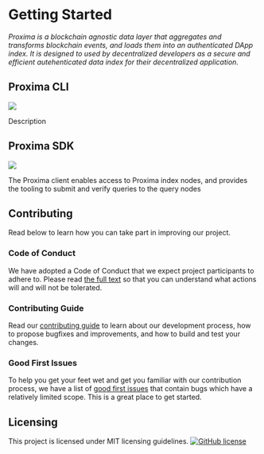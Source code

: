 # Getting Started

*Proxima is a blockchain agnostic data layer that aggregates and transforms blockchain events, and loads them into an authenticated DApp index. It is designed to used by decentralized developers as a secure and efficient autehenticated data index for their decentralized application.*

## Proxima CLI
[![](https://img.shields.io/badge/Visit%20Repo-Proxima%20CLI-brightgreen)](https://github.com/proxima-one/proxima-cli) 

Description

## Proxima SDK
[![](https://img.shields.io/badge/Visit%20Repo-Proxima%20SDK-brightgreen)](https://github.com/proxima-one/proxima-sdk-js) 

The Proxima client enables access to Proxima index nodes, and provides the tooling to submit and verify queries to the query nodes



## Contributing
<!--
This should include:
- Contributing Guidelines
- Code of Conduct
- Good first issues/Pull requests
- [![CircleCI](https://circleci.com/gh/proxima-one/ProximaDB.svg?style=svg)](https://circleci.com/gh/proxima-one/ProximaDB)
[![PRs Welcome](https://img.shields.io/badge/PRs-welcome-brightgreen.svg)](https://reactjs.org/docs/how-to-contribute.html#your-first-pull-request)
-->
Read below to learn how you can take part in improving our project.

### Code of Conduct

We have adopted a Code of Conduct that we expect project participants to adhere to. Please read [the full text]() so that you can understand what actions will and will not be tolerated.

### Contributing Guide

Read our [contributing guide]() to learn about our development process, how to propose bugfixes and improvements, and how to build and test your changes.

### Good First Issues

To help you get your feet wet and get you familiar with our contribution process, we have a list of [good first issues]() that contain bugs which have a relatively limited scope. This is a great place to get started.

## Licensing

This project is licensed under MIT licensing guidelines.
[![GitHub license](https://img.shields.io/badge/license-MIT-blue.svg)](https://github.com/facebook/react/blob/master/LICENSE)
